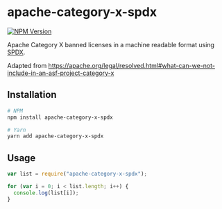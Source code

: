 # apache-category-x-spdx

[![NPM Version](https://img.shields.io/npm/v/apache-category-x-spdx.svg)](https://www.npmjs.com/package/apache-category-x-spdx)

Apache Category X banned licenses in a machine readable format using [SPDX](https://spdx.org).

Adapted from <https://apache.org/legal/resolved.html#what-can-we-not-include-in-an-asf-project-category-x>

## Installation

```sh
# NPM
npm install apache-category-x-spdx

# Yarn
yarn add apache-category-x-spdx
```

## Usage

```js
var list = require("apache-category-x-spdx");

for (var i = 0; i < list.length; i++) {
  console.log(list[i]);
}
```
